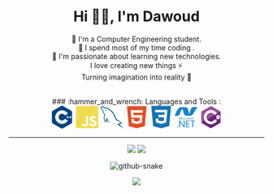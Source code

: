 <h1 align="center">Hi 👋🏻, I'm Dawoud</br> 
</h1>
<p align="center">
🔭 I'm a Computer Engineering student.</br> 
🌱 I spend most of my time  coding .</br> 
 👯 I'm passionate about learning new technologies.</br> 
I love creating new things ⚡</br> 
Turning imagination into reality 🚀</br> </p>
<div align="center">
<a  href="https://mhmadreda.github.io/eng-dawoud/" target="_blank"><img alt="" src="https://img.shields.io/badge/Portfolio-000?logo=vercel&logoColor=yellow&style=for-the-badge" style="vertical-align:center" /></a>
<a href="https://www.linkedin.com/in/mohamed-dawoud-ba04701b9/" target="_blank"><img alt="" src="https://img.shields.io/badge/LinkedIn-000?logo=linkedin&logoColor=0A66C2&style=for-the-badge" style="vertical-align:center" /></a> 

</div>







<div align="center">### :hammer_and_wrench: Languages and Tools :</div>
<div align="center">

   <img src="https://github.com/devicons/devicon/blob/master/icons/cplusplus/cplusplus-plain.svg" width="45" height="45"/>
   <img src="https://github.com/devicons/devicon/blob/master/icons/javascript/javascript-plain.svg" width="45" height="45"/>
  
   <img src="https://github.com/devicons/devicon/blob/master/icons/mysql/mysql-plain.svg" width="45" height="45"/>

   <img src="https://github.com/devicons/devicon/blob/master/icons/html5/html5-plain.svg" width="45" height="45"/>
   <img src="https://github.com/devicons/devicon/blob/master/icons/css3/css3-plain.svg" width="45" height="45"/>
   <img src="https://github.com/devicons/devicon/blob/master/icons/dot-net/dot-net-plain-wordmark.svg" width="45" height="45"/>
   <img src="https://github.com/devicons/devicon/blob/master/icons/csharp/csharp-original.svg" width="45" height="45"/>
 
 


</div>

---

 <p align="center" >
 <img src="https://github-readme-stats.vercel.app/api/top-langs/?username=dawoud007&layout=compact&theme=transparent&hide_border=true&border_radius=0&card_width=35&text_color=0ED3EB&title_color=0ED3EB" />
 
 <img src="https://github-readme-streak-stats.herokuapp.com?user=dawoud007&theme=transparent&hide_border=true&border_radius=0&date_format=%5BY.%5Dn.j&mode=weekly&card_width=350&ring=E11EEB&fire=FFA721&stroke=0ED3EB&currStreakNum=0ED3EB&sideNums=0ED3EB&sideLabels=FFA721&dates=EB545400&currStreakLabel=0ED3EB" />

</p>


<p align="center">
<picture>
  <source media="(prefers-color-scheme: dark)" srcset="https://github.com/dawoud007/dawoud007/blob/output/colorful4.svg" />
  <source media="(prefers-color-scheme: light)" srcset="https://github.com/dawoud007/dawoud007/blob/output/colorful4.svg" />
  <img alt="github-snake" src="colorful4.svg" />
</picture>
</p>

<p align="center">
<a href="https://github.com/dawoud007"><img src="https://img.shields.io/badge/Made%20With%20❤️%20By-dawoud007-orange"></a>
</p>



